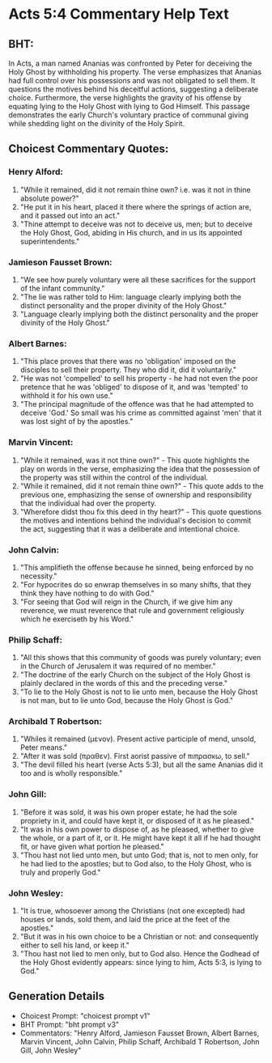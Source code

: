 # Acts 5:4 Commentary Help Text

## BHT:
In Acts, a man named Ananias was confronted by Peter for deceiving the Holy Ghost by withholding his property. The verse emphasizes that Ananias had full control over his possessions and was not obligated to sell them. It questions the motives behind his deceitful actions, suggesting a deliberate choice. Furthermore, the verse highlights the gravity of his offense by equating lying to the Holy Ghost with lying to God Himself. This passage demonstrates the early Church's voluntary practice of communal giving while shedding light on the divinity of the Holy Spirit.

## Choicest Commentary Quotes:
### Henry Alford:
1. "While it remained, did it not remain thine own? i.e. was it not in thine absolute power?"
2. "He put it in his heart, placed it there where the springs of action are, and it passed out into an act."
3. "Thine attempt to deceive was not to deceive us, men; but to deceive the Holy Ghost, God, abiding in His church, and in us its appointed superintendents."

### Jamieson Fausset Brown:
1. "We see how purely voluntary were all these sacrifices for the support of the infant community."
2. "The lie was rather told to Him: language clearly implying both the distinct personality and the proper divinity of the Holy Ghost."
3. "Language clearly implying both the distinct personality and the proper divinity of the Holy Ghost."

### Albert Barnes:
1. "This place proves that there was no 'obligation' imposed on the disciples to sell their property. They who did it, did it voluntarily."
2. "He was not 'compelled' to sell his property - he had not even the poor pretence that he was 'obliged' to dispose of it, and was 'tempted' to withhold it for his own use."
3. "The principal magnitude of the offence was that he had attempted to deceive 'God.' So small was his crime as committed against 'men' that it was lost sight of by the apostles."

### Marvin Vincent:
1. "While it remained, was it not thine own?" - This quote highlights the play on words in the verse, emphasizing the idea that the possession of the property was still within the control of the individual.
2. "While it remained, did it not remain thine own?" - This quote adds to the previous one, emphasizing the sense of ownership and responsibility that the individual had over the property.
3. "Wherefore didst thou fix this deed in thy heart?" - This quote questions the motives and intentions behind the individual's decision to commit the act, suggesting that it was a deliberate and intentional choice.

### John Calvin:
1. "This amplifieth the offense because he sinned, being enforced by no necessity."
2. "For hypocrites do so enwrap themselves in so many shifts, that they think they have nothing to do with God."
3. "For seeing that God will reign in the Church, if we give him any reverence, we must reverence that rule and government religiously which he exerciseth by his Word."

### Philip Schaff:
1. "All this shows that this community of goods was purely voluntary; even in the Church of Jerusalem it was required of no member." 
2. "The doctrine of the early Church on the subject of the Holy Ghost is plainly declared in the words of this and the preceding verse."
3. "To lie to the Holy Ghost is not to lie unto men, because the Holy Ghost is not man, but to lie unto God, because the Holy Ghost is God."

### Archibald T Robertson:
1. "Whiles it remained (μενον). Present active participle of mend, unsold, Peter means." 
2. "After it was sold (πραθεν). First aorist passive of πιπρασκω, to sell." 
3. "The devil filled his heart (verse Acts 5:3), but all the same Ananias did it too and is wholly responsible."

### John Gill:
1. "Before it was sold, it was his own proper estate; he had the sole propriety in it, and could have kept it, or disposed of it as he pleased." 
2. "It was in his own power to dispose of, as he pleased, whether to give the whole, or a part of it, or it. He might have kept it all if he had thought fit, or have given what portion he pleased." 
3. "Thou hast not lied unto men, but unto God; that is, not to men only, for he had lied to the apostles; but to God also, to the Holy Ghost, who is truly and properly God."

### John Wesley:
1. "It is true, whosoever among the Christians (not one excepted) had houses or lands, sold them, and laid the price at the feet of the apostles."
2. "But it was in his own choice to be a Christian or not: and consequently either to sell his land, or keep it."
3. "Thou hast not lied to men only, but to God also. Hence the Godhead of the Holy Ghost evidently appears: since lying to him, Acts 5:3, is lying to God."


## Generation Details
- Choicest Prompt: "choicest prompt v1"
- BHT Prompt: "bht prompt v3"
- Commentators: "Henry Alford, Jamieson Fausset Brown, Albert Barnes, Marvin Vincent, John Calvin, Philip Schaff, Archibald T Robertson, John Gill, John Wesley"
